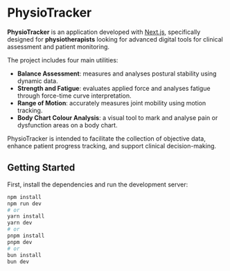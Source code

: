 # PhysioTracker

**PhysioTracker** is an application developed with [Next.js](https://nextjs.org), specifically designed for **physiotherapists** looking for advanced digital tools for clinical assessment and patient monitoring.

The project includes four main utilities:

- **Balance Assessment**: measures and analyses postural stability using dynamic data.
- **Strength and Fatigue**: evaluates applied force and analyses fatigue through force-time curve interpretation.
- **Range of Motion**: accurately measures joint mobility using motion tracking.
- **Body Chart Colour Analysis**: a visual tool to mark and analyse pain or dysfunction areas on a body chart.

PhysioTracker is intended to facilitate the collection of objective data, enhance patient progress tracking, and support clinical decision-making.

## Getting Started

First, install the dependencies and run the development server:

```bash
npm install
npm run dev
# or
yarn install
yarn dev
# or
pnpm install
pnpm dev
# or
bun install
bun dev